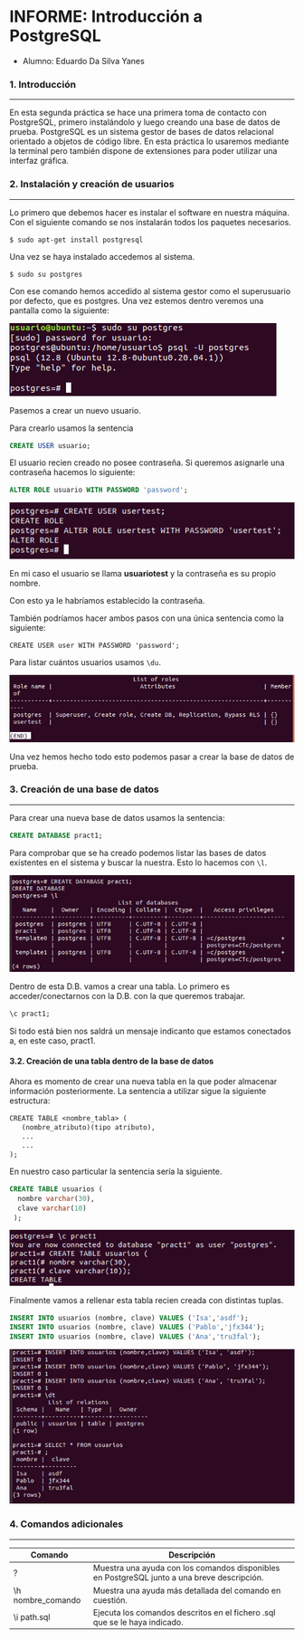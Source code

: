 # INFORME: Introducción a PostgreSQL
- Alumno: Eduardo Da Silva Yanes

### 1. Introducción
***

En esta segunda práctica se hace una primera toma de contacto con PostgreSQL, primero instalándolo y luego creando una base de datos de prueba. PostgreSQL es un sistema gestor de bases de datos relacional orientado a objetos de código libre. En esta práctica lo usaremos mediante la terminal pero también dispone de extensiones para poder utilizar una interfaz gráfica.

### 2. Instalación y creación de usuarios
***

Lo primero que debemos hacer es instalar el software en nuestra máquina. Con el siguiente comando se nos instalarán todos los paquetes necesarios.

```
$ sudo apt-get install postgresql
```

Una vez se haya instalado accedemos al sistema.

```
$ sudo su postgres
```

Con ese comando hemos accedido al sistema gestor como el superusuario por defecto, que es postgres.
Una vez estemos dentro veremos una pantalla como la siguiente:

![Imagen1](https://github.com/EduardoSY/ADBD_21-22_ULL/blob/main/Practica2/img/img1.png)

Pasemos a crear un nuevo usuario.

Para crearlo usamos la sentencia

~~~~sql
CREATE USER usuario;
~~~~

El usuario recien creado no posee contraseña. Si queremos asignarle una contraseña hacemos lo siguiente:

~~~~sql
ALTER ROLE usuario WITH PASSWORD 'password';
~~~~

![Imagen2](https://github.com/EduardoSY/ADBD_21-22_ULL/blob/main/Practica2/img/img2.png)

En mi caso el usuario se llama **usuariotest** y la contraseña es su propio nombre.

Con esto ya le habríamos establecido la contraseña.

También podríamos hacer ambos pasos con una única sentencia como la siguiente:

```
CREATE USER user WITH PASSWORD 'password';
```

Para listar cuántos usuarios usamos ``` \du ```.

![Imagen3](https://github.com/EduardoSY/ADBD_21-22_ULL/blob/main/Practica2/img/img3.png)

Una vez hemos hecho todo esto podemos pasar a crear la base de datos de prueba.

### 3. Creación de una base de datos
***

Para crear una nueva base de datos usamos la sentencia:

~~~~sql
CREATE DATABASE pract1;
~~~~

Para comprobar que se ha creado podemos listar las bases de datos existentes en el sistema y buscar la nuestra. Esto lo hacemos con ``` \l ```.

![Imagen4](https://github.com/EduardoSY/ADBD_21-22_ULL/blob/main/Practica2/img/img4.png)

Dentro de esta D.B. vamos a crear una tabla. Lo primero es acceder/conectarnos con la D.B. con la que queremos trabajar. 

~~~~sql
\c pract1;
~~~~

Si todo está bien nos saldrá un mensaje indicanto que estamos conectados a, en este caso, pract1.

#### 3.2. Creación de una tabla dentro de la base de datos

Ahora es momento de crear una nueva tabla en la que poder almacenar información posteriormente. La sentencia a utilizar sigue la siguiente estructura:

```
CREATE TABLE <nombre_tabla> (
   (nombre_atributo)(tipo atributo),
   ...
   ...
);
```

En nuestro caso particular la sentencia sería la siguiente.

~~~~sql
CREATE TABLE usuarios (
  nombre varchar(30),
  clave varchar(10)
 );
~~~~

![Imagen5](https://github.com/EduardoSY/ADBD_21-22_ULL/blob/main/Practica2/img/img5.png)

Finalmente vamos a rellenar esta tabla recien creada con distintas tuplas.

~~~~sql
INSERT INTO usuarios (nombre, clave) VALUES ('Isa','asdf');
INSERT INTO usuarios (nombre, clave) VALUES ('Pablo','jfx344');
INSERT INTO usuarios (nombre, clave) VALUES ('Ana','tru3fal');
~~~~

![Imagen6](https://github.com/EduardoSY/ADBD_21-22_ULL/blob/main/Practica2/img/img6.png)

### 4. Comandos adicionales
***

| Comando | Descripción|
| -- | -- |
| \?  |  Muestra una ayuda con los comandos disponibles en PostgreSQL junto a una breve descripción. |
| \h nombre_comando | Muestra una ayuda más detallada del comando en cuestión. |
| \i path.sql | Ejecuta los comandos descritos en el fichero .sql que se le haya indicado. |

